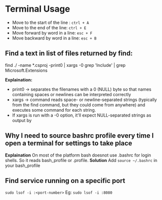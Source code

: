 # Terminal Usage

- Move to the start of the line : `ctrl + A` 
- Move to the end of the line: `ctrl + E` 
- Move forward by word in a line: `esc + F` 
- Move backward by word in a line: `esc + B`

## Find a text in list of files returned by find:
find ./ -name *.csproj -print0 | xargs -0 grep 'Include' | grep Microsoft.Extensions

**Explaination:**
- print0 -> separates the filenames with a 0 (NULL) byte so that names containing spaces or newlines can be interpreted correctly
- xargs ->  command reads space- or newline-separated strings (typically from the find command, but they could come from anywhere) and executes some command for each string.
- If xargs is run with a -0 option, it'll expect NULL-separated strings as output by

## Why I need to source bashrc profile every time I open a terminal for settings to take place
**Explaination**
On most of the platform bash doesnot use .bashrc for login shells. So it reads bash_profile or .profile.
**Solution**
Add `source ~/.bashrc` in your bash_profile

## Find service running on a specific port
`sudo lsof -i :<port-number>`
Eg: `sudo lsof -i :8080`